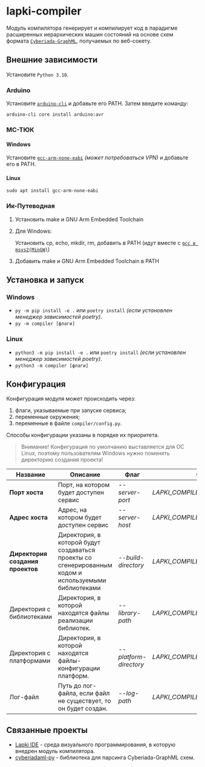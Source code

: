 # lapki-compiler

Модуль компилятора генерирует и компилирует код в парадигме расширенных иерархических машин состояний на основе схем формата [`Cyberiada-GraphML`](https://docs.google.com/document/d/1UvEqwYkvqQq6VUECvo26BIcT7lWrcHJiOLKnwCazzPw/edit?tab=t.0#heading=h.52nvgrbeb8n5), получаемых по веб-сокету.
## Внешние зависимости
Установите `Python 3.10`.
### Arduino
Установите [`arduino-cli`](https://arduino.github.io/arduino-cli/dev/installation/) и добавьте его PATH. 
Затем введите команду:

`arduino-cli core install arduino:avr`
### МС-ТЮК
#### Windows
Установите [`gcc-arm-none-eabi`](https://developer.arm.com/downloads/-/gnu-rm) *(может потребоваться VPN)* и добавьте его в PATH.
#### Linux
`sudo apt install gcc-arm-none-eabi`
### Ик-Путеводная
1. Установить make и GNU Arm Embedded Toolchain
1. Для Windows:

    Установить cp, echo, mkdir, rm, добавить в PATH (идут вместе с [`gcc в msys2(MinGW)`](https://code.visualstudio.com/docs/cpp/config-mingw#_prerequisites))
1. Добавить make и GNU Arm Embedded Toolchain в PATH
## Установка и запуск
### Windows
- `py -m pip install -e .` или `poetry install` *(если установлен менеджер зависимостей poetry)*.
- `py -m compiler [флаги]`
### Linux
- `python3 -m pip install -e .` или `poetry install` *(если установлен менеджер зависимостей poetry)*.
- `python3 -m compiler [флаги]`
## Конфигурация
Конфигурация модуля может происходить через:
1. флаги, указываемые при запуске сервиса;
2. переменные окружения;
3. переменные в файле `compiler/config.py`.

Способы конфигурации указаны в порядке их приоритета.
> Внимание! Конфигурация по умолчанию выставляется для ОС Linux, поэтому пользователям Windows нужно поменять директорию создания проекта!

| Название                         | Описание                                                                                                                                                             | Флаг                   | Окружение                           | config.py             |
| -------------------------------- | ------------------------------------------------- | ----------------------------- | ----------------------------------- | --------------------- |
| **Порт хоста**                   | Порт, на котором будет доступен сервис                                                                                                                               | *--server-port*        | *LAPKI_COMPILER_SERVER_PORT*        | *_SERVER_PORT*        |
| **Адрес хоста**                  | Адрес, на котором будет доступен сервис                                                                                                                              | *--server-host*        | *LAPKI_COMPILER_SERVER_HOST*        | *_SERVER_HOST*        |
| **Директория создания проектов** | Директория, в которой будут создаваться проекты со сгенерированным кодом и используемыми библиотеками                                                                | *--build-directory*    | *LAPKI_COMPILER_BUILD_PATH*         | *_BUILD_DIRECTORY*    |
| Директория с библиотеками        | Директория, в которой находятся файлы реализации библиотек.                                                                | *--library-path*       | *LAPKI_COMPILER_LIBRARY_PATH*       | *_LIBRARY_PATH*       |
| Директория с платформами         | Директория, в которой находятся файлы-конфигурации платформ.| *--platform-directory* | *LAPKI_COMPILER_PLATFORM_DIRECTORY* | *_PLATFORM_DIRECTORY* |
| Лог-файл                         | Путь до лог-файла, если файл не существует, то он будет создан.                                                                                                      | *--log-path*           | *LAPKI_COMPILER_LOG_PATH*           | *_LOG_PATH*           |


## Связанные проекты
- [Lapki IDE](https://github.com/kruzhok-team/lapki-client) - среда визуального программирования, в которую внедрен модуль компилятора.
- [cyberiadaml-py](https://github.com/kruzhok-team/cyberiadaml-py) - библиотека для парсинга Cyberiada-GraphML схем.
